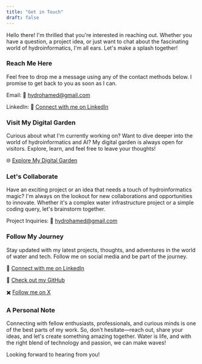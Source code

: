 ```yaml
---
title: "Get in Touch"
draft: false
---
```


Hello there! I'm thrilled that you're interested in reaching out. Whether you have a question, a project idea, or just want to chat about the fascinating world of hydroinformatics, I'm all ears. Let's make a splash together!

### Reach Me Here

Feel free to drop me a message using any of the contact methods below. I promise to get back to you as soon as I can.

Email:
📧 hydrohamed@gmail.com

LinkedIn:
🔗 [Connect with me on LinkedIn](https://www.linkedin.com/in/hydrohamed/)

### Visit My Digital Garden

Curious about what I'm currently working on? Want to dive deeper into the world of hydroinformatics and AI? My digital garden is always open for visitors. Explore, learn, and feel free to leave your thoughts!

🌐 [Explore My Digital Garden](https://hydrohamed.com/)

### Let's Collaborate

Have an exciting project or an idea that needs a touch of hydroinformatics magic? I'm always on the lookout for new collaborations and opportunities to innovate. Whether it's a complex water infrastructure project or a simple coding query, let's brainstorm together.

Project Inquiries:
📧 hydrohamed@gmail.com

### Follow My Journey

Stay updated with my latest projects, thoughts, and adventures in the world of water and tech. Follow me on social media and be part of the journey.

🔗 [Connect with me on LinkedIn](https://www.linkedin.com/in/hydrohamed/)

🐙 [Check out my GitHub](https://www.github.com/hydrohamed/)

✖️ [Follow me on X](https://www.x.com/hydrohamed/)

### A Personal Note

Connecting with fellow enthusiasts, professionals, and curious minds is one of the best parts of my work. So, don't hesitate—reach out, share your ideas, and let's create something amazing together. Water is life, and with the right blend of technology and passion, we can make waves!

Looking forward to hearing from you!
